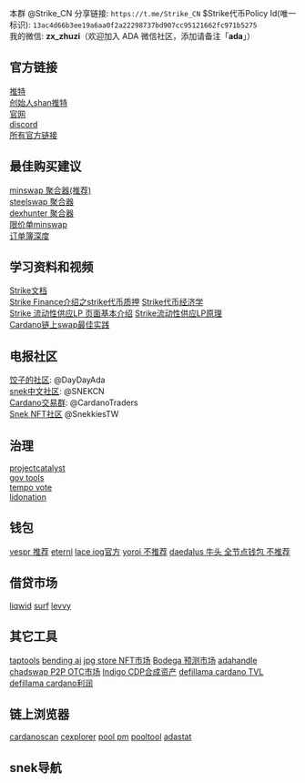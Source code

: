 
本群 @Strike_CN 分享链接: `https://t.me/Strike_CN`
$Strike代币Policy Id(唯一标识): `13ac4d66b3ee19a6aa0f2a22298737bd907cc95121662fc971b5275`   
我的微信: **zx_zhuzi**（欢迎加入 ADA 微信社区，添加请备注「**ada**」）

  
## 官方链接
[推特](https://x.com/strikecardano)  
[创始人shan推特](https://x.com/sz8ng)  
[官网](https://app.strikefinance.org/staking)  
[discord](https://discord.com/invite/SjH4NDeEGq)  
[所有官方链接](https://linktr.ee/strikecardano)  
  
## 最佳购买建议
[minswap 聚合器(推荐)](https://minswap.org/aggregator?cA=&tA=&cB=f13ac4d66b3ee19a6aa0f2a22298737bd907cc95121662fc971b5275&tB=535452494b45&agg=true)  
[steelswap 聚合器](https://steelswap.io/swap?input=&output=f13ac4d66b3ee19a6aa0f2a22298737bd907cc95121662fc971b5275535452494b45&type=input&amount=NaN)  
[dexhunter 聚合器](https://app.dexhunter.io/swap?tokenIdSell=&tokenIdBuy=f13ac4d66b3ee19a6aa0f2a22298737bd907cc95121662fc971b5275535452494b45)  
[限价单minswap](https://minswap.org/zh-CN/swap)  
[订单簿深度](https://app.dexhunter.io/swap?tokenIdSell=&tokenIdBuy=f13ac4d66b3ee19a6aa0f2a22298737bd907cc95121662fc971b5275535452494b45)  

## 学习资料和视频
[Strike文档](https://docs.strikefinance.org/)  
[Strike Finance介绍之strike代币质押](https://youtu.be/ZAfQEu0FL_E?si=RCoTRfoRHfNt-v7o) 
[Strike代币经济学](https://youtu.be/PjWvbUl0484?si=vlCKJuERQDPtilaw)  
[Strike 流动性供应LP 页面基本介绍](https://youtu.be/HyOGOmn99SQ?si=NIpDvirONGyld-jy) 
[Strike流动性供应LP原理](https://youtu.be/lBDmTFaF3Yw?si=OS64q_CLZ4wRZsj1)  
[Cardano链上swap最佳实践](https://youtu.be/eOnsatNOb_c?si=WbJXsMQWjI0Camnb)  

## 电报社区
[饺子的社区](https://t.me/DayDayAda): @DayDayAda  
[snek中文社区](https://t.me/SNEKCN): @SNEKCN  
[Cardano交易群](https://t.me/CardanoTraders): @CardanoTraders  
[Snek NFT社区](https://t.me/SnekkiesTW) @SnekkiesTW  

## 治理
[projectcatalyst](https://projectcatalyst.io/)  
[gov tools](https://gov.tools/)  
[tempo vote](https://tempo.vote/)  
[lidonation](https://www.lidonation.com/en/catalyst-explorer)  

## 钱包
[vespr 推荐](https://x.com/vesprwallet)
[eternl](https://x.com/eternlwallet)
[lace iog官方](https://x.com/lace_io)
[yoroi 不推荐](https://x.com/YoroiWallet)
[daedalus 牛头 全节点钱包 不推荐](https://daedaluswallet.io/en/download/)

## 借贷市场
[liqwid](https://x.com/liqwidfinance)
[surf](https://x.com/surfcardano)
[levvy](https://x.com/levvyfinance)

## 其它工具
[taptools](https://www.taptools.io/charts/token/strike)
[bending ai](https://bending.ai/market?sort_by=MarketCap&order=desc)
[jpg store NFT市场](https://www.jpg.store/)
[Bodega 预测市场](https://x.com/BodegaCardano)
[adahandle](https://x.com/adahandle)
[chadswap P2P OTC市场](https://x.com/chadswap_)
[Indigo CDP合成资产](https://x.com/Indigo_protocol)
[defillama cardano TVL](https://defillama.com/chain/cardano)
[defillama cardano利润](https://defillama.com/revenue/chain/cardano)

## 链上浏览器
[cardanoscan](https://cardanoscan.io/pool/c1f5cfd4330339e90ba83a64d269a81cf415d7adab36403e27b910f7)
[cexplorer](https://cexplorer.io/pool/pool1c86ul4pnqvu7jzag8fjdy6dgrn6pt4ad4vmyq038hyg0wl2kaed)
[pool pm](https://pool.pm/c1f5cfd4330339e90ba83a64d269a81cf415d7adab36403e27b910f7)
[pooltool](https://pooltool.io/pool/c1f5cfd4330339e90ba83a64d269a81cf415d7adab36403e27b910f7/epochs)
[adastat](https://adastat.net/pools/c1f5cfd4330339e90ba83a64d269a81cf415d7adab36403e27b910f7)

## snek导航





<!---

https://tgtw.cc/post-about-parse-mode-of-telegram

```` 发布在电报群组里,可用语法有限
*粗體文字*
_斜體文字_
__底線文字__
~刪除線文字~
*粗體文字 _粗斜體文字 ~粗斜體刪除線文字~ __粗斜底線文字___ 粗體文字*
[超連結文字](超連結網址)
`等寬字體`
```
多行等寬字體
的文字區塊
```
````

--->